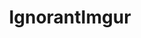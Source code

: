 ---
title: IgnorantImgur
crosslinks:
- all
- crimgur
- WackyTicTacs
- assholedesign
- HighQualityGifs
- pics
- dankmemes
- redditisfun
- feghoot
- Watches
- underpopular
- comedynecromancy
- everything
- IAmA
- todayilearned
- WtWFotMJaJtRAtCaB
- slide_ios
- MusicBattlestations
- rarepuppers
---